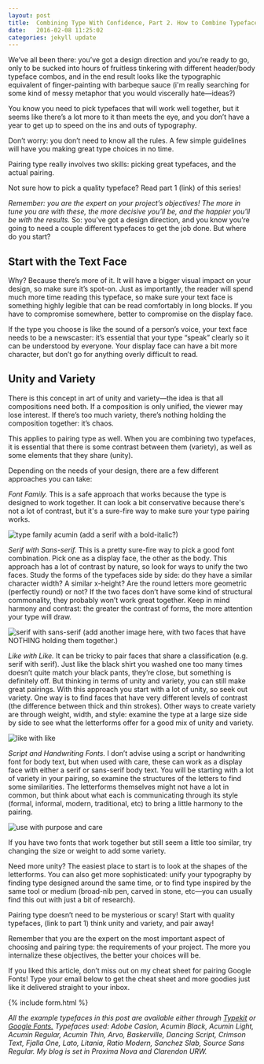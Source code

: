 ```yaml
---
layout: post
title:  Combining Type With Confidence, Part 2. How to Combine Typefaces
date:   2016-02-08 11:25:02
categories: jekyll update
---
```



We’ve all been there: you’ve got a design direction and you’re ready to go, only to be sucked into hours of fruitless tinkering with different header/body typeface combos, and in the end result looks like the typographic equivalent of finger-painting with barbeque sauce (i'm really searching for some kind of messy metaphor that you would viscerally hate—ideas?)

You know you need to pick typefaces that will work well together, but it seems like there’s a lot more to it than meets the eye, and you don’t have a year to get up to speed on the ins and outs of typography.

Don’t worry: you don’t need to know all the rules. A few simple guidelines will have you making great type choices in no time. 

Pairing type really involves two skills: picking great typefaces, and the actual pairing. 

Not sure how to pick a quality typeface? Read part 1 (link) of this series! 

<em>Remember: you are the expert on your project’s objectives! The more in tune you are with these, the more decisive you’ll be, and the happier you'll be with the results.</em> 
So: you’ve got a design direction, and you know you’re going to need a couple different typefaces to get the job done. But where do you start? 

<h2>Start with the Text Face</h2>

Why? Because there’s more of it. It will have a bigger visual impact on your design, so make sure it’s spot-on. Just as importantly, the reader will spend much more time reading this typeface, so make sure your text face is something highly legible that can be read comfortably in long blocks. If you have to compromise somewhere, better to compromise on the display face. 

If the type you choose is like the sound of a person’s voice, your text face needs to be a newscaster: it’s essential that your type “speak” clearly so it can be understood by everyone. Your display face can have a bit more character, but don’t go for anything overly difficult to read. 

<h2>Unity and Variety</h2>

There is this concept in art of unity and variety—the idea is that all compositions need both. If a composition is only unified, the viewer may lose interest. If there’s too much variety, there’s nothing holding the composition together: it’s chaos. 

This applies to pairing type as well. When you are combining two typefaces, it is essential that there is some contrast between them (variety), as well as some elements that they share (unity). 

Depending on the needs of your design, there are a few different approaches you can take:

<em>Font Family.</em> This is a safe approach that works because the type is designed to work together. It can look a bit conservative because there's not a lot of contrast, but it's a sure-fire way to make sure your type pairing works.

<img src="/images/combining_type_ebm/all_in_the_family.png" alt="type family acumin"> (add a serif with a bold-italic?)

<em>Serif with Sans-serif.</em> This is a pretty sure-fire way to pick a good font combination. Pick one as a display face, the other as the body. This approach has a lot of contrast by nature, so look for ways to unify the two faces. Study the forms of the typefaces side by side: do they have a similar character width? A similar x-height? Are the round letters more geometric (perfectly round) or not? If the two faces don’t have some kind of structural commonality, they probably won’t work great together. Keep in mind harmony and contrast: the greater the contrast of forms, the more attention your type will draw.

<img src="/images/combining_type_ebm/serif_sans.png" alt="serif with sans-serif"> (add another image here, with two faces that have NOTHING holding them together.)

<em>Like with Like.</em> It can be tricky to pair faces that share a classification (e.g. serif with serif). Just like the black shirt you washed one too many times doesn’t quite match your black pants, they’re close, but something is definitely off. But thinking in terms of unity and variety, you can still make great pairings. With this approach you start with a lot of unity, so seek out variety. One way is to find faces that have very different levels of contrast (the difference between thick and thin strokes). Other ways to create variety are through weight, width, and style: examine the type at a large size side by side to see what the letterforms offer for a good mix of unity and variety.

<img src="/images/combining_type_ebm/like_with_like.png" alt="like with like">

<em>Script and Handwriting Fonts.</em> I don’t advise using a script or handwriting font for body text, but when used with care, these can work as a display face with either a serif or sans-serif body text. You will be starting with a lot of variety in your pairing, so examine the structures of the letters to find some similarities. The letterforms themselves might not have a lot in common, but think about what each is communicating through its style (formal, informal, modern, traditional, etc) to bring a little harmony to the pairing.

<img src="/images/combining_type_ebm/purpose_and_care.png" alt="use with purpose and care">

If you have two fonts that work together but still seem a little too similar, try changing the size or weight to add some variety. 

Need more unity? The easiest place to start is to look at the shapes of the letterforms. You can also get more sophisticated: unify your typography by finding type designed around the same time, or to find type inspired by the same tool or medium (broad-nib pen, carved in stone, etc—you can usually find this out with just a bit of research).

Pairing type doesn’t need to be mysterious or scary! Start with quality typefaces, (link to part 1) think unity and variety, and pair away! 

Remember that you are the expert on the most important aspect of choosing and pairing type: the requirements of your project. The more you internalize these objectives, the better your choices will be. 

If you liked this article, don’t miss out on my cheat sheet for pairing Google Fonts! Type your email below to get the cheat sheet and more goodies just like it delivered straight to your inbox.

{% include form.html %}

<i>All the example typefaces in this post are available either through <a href="https://typekit.com" >Typekit</a> or <a href="https://google.com/fonts" >Google Fonts.</a> Typefaces used: Adobe Caslon, Acumin Black, Acumin Light, Acumin Regular, Acumin Thin, Arvo, Baskerville, Dancing Script, Crimson Text, Fjalla One, Lato, Litania,  Ratio Modern, Sanchez Slab, Source Sans Regular. My blog is set in Proxima Nova and Clarendon URW.</i>
